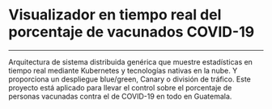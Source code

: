 # Visualizador en tiempo real del porcentaje de vacunados COVID-19
-------
Arquitectura de sistema distribuida genérica que muestre
estadísticas en tiempo real mediante Kubernetes y tecnologías nativas en la nube. Y proporciona un despliegue blue/green, Canary o división de tráfico. Este proyecto está aplicado para llevar el control sobre el porcentaje de personas vacunadas contra el de COVID-19 en todo en Guatemala.
